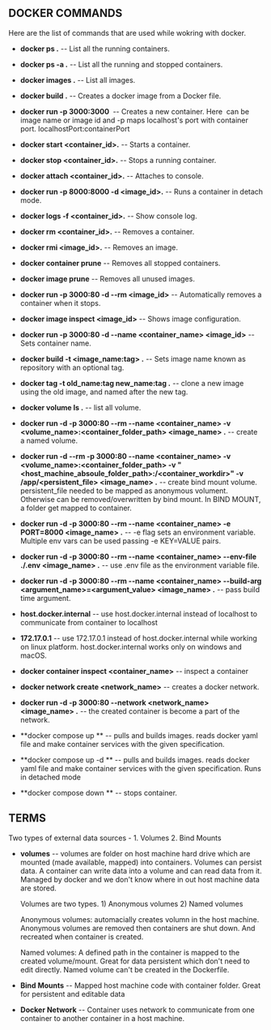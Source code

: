 ## DOCKER COMMANDS

Here are the list of commands that are used while wokring with docker.

- **docker ps .** -- List all the running containers.

- **docker ps -a .** -- List all the running and stopped containers.

- **docker images .** -- List all images.

- **docker build .** -- Creates a docker image from a Docker file.

- **docker run -p 3000:3000 <image>** -- Creates a new container. Here <image> can be image name or image id and -p
  maps localhost's port with container port. localhostPort:containerPort

- **docker start <container_id>.** -- Starts a container.

- **docker stop <container_id>.** -- Stops a running container.

- **docker attach <container_id>.** -- Attaches to console.

- **docker run -p 8000:8000 -d <image_id>.** -- Runs a container in detach mode.

- **docker logs -f <container_id>.** -- Show console log.

- **docker rm <container_id>.** -- Removes a container.

- **docker rmi <image_id>.** -- Removes an image.

- **docker container prune** -- Removes all stopped containers.

- **docker image prune** -- Removes all unused images.

- **docker run -p 3000:80 -d --rm <image_id>** -- Automatically removes a container when it stops.

- **docker image inspect <image_id>** -- Shows image configuration.

- **docker run -p 3000:80 -d --name <container_name> <image_id>** -- Sets container name.

- **docker build -t <image_name:tag> .** -- Sets image name known as repository with an optional tag.

- **docker tag -t old_name:tag new_name:tag .** -- clone a new image using the old image, and named after the new tag.

- **docker volume ls .** -- list all volume.

- **docker run -d -p 3000:80 --rm --name <container_name> -v <volume_name>:<container_folder_path> <image_name> .** -- create a named volume.

- **docker run -d --rm -p 3000:80 --name <container_name> -v <volume_name>:<container_folder_path> -v "<host_machine_absoule_folder_path>:/<container_workdir>" -v /app/<persistent_file> <image_name> .** -- create bind mount volume. persistent_file needed to be mapped as anonymous volument. Otherwise can be removed/overwritten by bind mount. In BIND MOUNT, a folder get mapped to container.

- **docker run -d -p 3000:80 --rm --name <container_name> -e PORT=8000 <image_name> .** -- -e flag sets an environment variable. Multiple env vars can be used passing -e KEY=VALUE pairs.

- **docker run -d -p 3000:80 --rm --name <container_name> --env-file ./.env <image_name> .** -- use .env file as the environment variable file.

- **docker run -d -p 3000:80 --rm --name <container_name> --build-arg <argument_name>=<argument_value> <image_name> .** -- pass build time argument.

- **host.docker.internal** -- use host.docker.internal instead of localhost to communicate from container to localhost

- **172.17.0.1** -- use 172.17.0.1 instead of host.docker.internal while working on linux platform. host.docker.internal works only on windows and macOS.

- **docker container inspect <container_name>** -- inspect a container

- **docker network create <network_name>** -- creates a docker network.

- **docker run -d -p 3000:80 --network <network_name> <image_name> .** -- the created container is become a part of the network.

- **docker compose up ** -- pulls and builds images. reads docker yaml file and make container services with the given specification.

- **docker compose up -d ** -- pulls and builds images. reads docker yaml file and make container services with the given specification. Runs in detached mode

- **docker compose down ** -- stops container.



## TERMS

Two types of external data sources - 1. Volumes 2. Bind Mounts

- **volumes** -- volumes are folder on host machine hard drive which are mounted (made available, mapped) into containers.
  Volumes can persist data. A container can write data into a volume and can read data from it. Managed by docker and we don't know where in out host machine data are stored.

  Volumes are two types. 1) Anonymous volumes 2) Named volumes

  Anonymous volumes: automacially creates volumn in the host machine. Anonymous volumes are removed then containers are shut down. And recreated when container is created.

  Named volumes: A defined path in the container is mapped to the created volume/mount. Great for data persistent which
  don't need to edit directly. Named volume can't be created in the Dockerfile.

- **Bind Mounts** -- Mapped host machine code with container folder. Great for persistent and editable data

- **Docker Network** -- Container uses network to communicate from one container to another container in a host machine.
